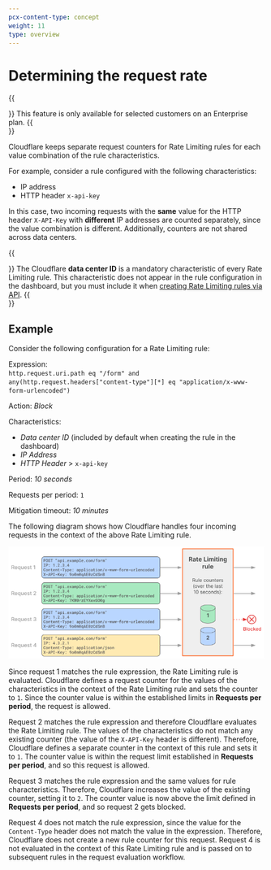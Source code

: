 ```yaml
---
pcx-content-type: concept
weight: 11
type: overview
---
```


# Determining the request rate

{{<Aside type="warning">}}
This feature is only available for selected customers on an Enterprise plan.
{{</Aside>}}

Cloudflare keeps separate request counters for Rate Limiting rules for each value combination of the rule characteristics.

For example, consider a rule configured with the following characteristics:

- IP address
- HTTP header `x-api-key`

In this case, two incoming requests with the **same** value for the HTTP header `X-API-Key` with **different** IP addresses are counted separately, since the value combination is different. Additionally, counters are not shared across data centers.

{{<Aside type="warning" header="Important">}}
The Cloudflare **data center ID** is a mandatory characteristic of every Rate Limiting rule. This characteristic does not appear in the rule configuration in the dashboard, but you must include it when [creating Rate Limiting rules via API](/custom-rules/rate-limiting/create-api).
{{</Aside>}}

## Example

Consider the following configuration for a Rate Limiting rule:

<Example>

Expression:<br/>
`http.request.uri.path eq "/form" and any(http.request.headers["content-type"][*] eq "application/x-www-form-urlencoded")`

Action: _Block_

Characteristics:

- _Data center ID_ (included by default when creating the rule in the dashboard)
- _IP Address_
- _HTTP Header_ > `x-api-key`

Period: _10 seconds_

Requests per period: `1`

Mitigation timeout: _10 minutes_

</Example>

The following diagram shows how Cloudflare handles four incoming requests in the context of the above Rate Limiting rule.

![Rate Limiting rule example diagram](../../images/custom-rules/rate-limiting-example.png)

Since request 1 matches the rule expression, the Rate Limiting rule is evaluated. Cloudflare defines a request counter for the values of the characteristics in the context of the Rate Limiting rule and sets the counter to `1`. Since the counter value is within the established limits in **Requests per period**, the request is allowed.

Request 2 matches the rule expression and therefore Cloudflare evaluates the Rate Limiting rule. The values of the characteristics do not match any existing counter (the value of the `X-API-Key` header is different). Therefore, Cloudflare defines a separate counter in the context of this rule and sets it to `1`. The counter value is within the request limit established in **Requests per period**, and so this request is allowed.

Request 3 matches the rule expression and the same values for rule characteristics. Therefore, Cloudflare increases the value of the existing counter, setting it to `2`. The counter value is now above the limit defined in **Requests per period**, and so request 2 gets blocked.

Request 4 does not match the rule expression, since the value for the `Content-Type` header does not match the value in the expression. Therefore, Cloudflare does not create a new rule counter for this request. Request 4 is not evaluated in the context of this Rate Limiting rule and is passed on to subsequent rules in the request evaluation workflow.
